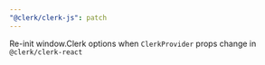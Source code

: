 ```yaml
---
"@clerk/clerk-js": patch
---
```


Re-init window.Clerk options when `ClerkProvider` props change in `@clerk/clerk-react`
